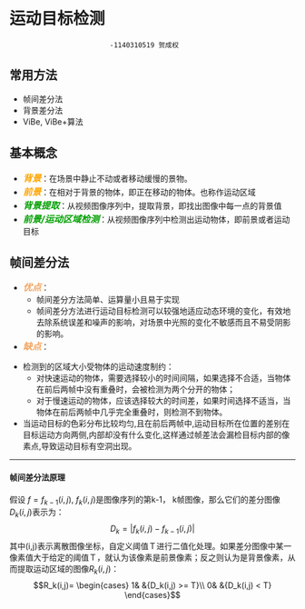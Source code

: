 # 运动目标检测
					　		-1140310519 贺成权
## 常用方法
* 帧间差分法
* 背景差分法
* ViBe, ViBe+算法

## 基本概念
* *<font color="orange" size="3px"><strong>背景</strong></font>*：在场景中静止不动或者移动缓慢的景物。
* *<font color="orange" size="3px"><strong>前景</strong></font>*：在相对于背景的物体，即正在移动的物体。也称作运动区域
* *<font color="oran" size="3px"><strong>背景提取</strong></font>*：从视频图像序列中，提取背景，即找出图像中每一点的背景值
* *<font color="oran" size="3px"><strong>前景/运动区域检测</strong></font>*：从视频图像序列中检测出运动物体，即前景或者运动目标

## 帧间差分法
* ***<font color="sandybrown" size="3px"><b>优点</b></font>***：
  - 帧间差分方法简单、运算量小且易于实现
  - 帧间差分方法进行运动目标检测可以较强地适应动态环境的变化，有效地去除系统误差和噪声的影响，对场景中光照的变化不敏感而且不易受阴影的影响。
* ***<font color="sandybrown" size="3px"><b>缺点</b></font>***：
 - 检测到的区域大小受物体的运动速度制约：
   - 对快速运动的物体，需要选择较小的时间间隔，如果选择不合适，当物体在前后两帧中没有重叠时，会被检测为两个分开的物体；
   - 对于慢速运动的物体，应该选择较大的时间差，如果时间选择不适当，当物体在前后两帧中几乎完全重叠时，则检测不到物体。
 - 当运动目标的色彩分布比较均匀,且在前后两帧中,运动目标所在位置的差别在目标运动方向两侧,内部却没有什么变化,这样通过帧差法会漏检目标内部的像素点,导致运动目标有空洞出现。

***
#### 帧间差分法原理
假设 $f=f_{k-1}(i,j)$, $f_k(i,j)$是图像序列的第k-1， k帧图像，那么它们的差分图像$D_k(i,j)$表示为：
$$D_k=\left| f_k(i,j)-f_{k-1}(i,j)\right|$$
其中(i,j)表示离散图像坐标，自定义阈值Ｔ进行二值化处理。如果差分图像中某一像素值大于给定的阈值Ｔ，就认为该像素是前景像素；反之则认为是背景像素，从而提取运动区域的图像$R_k(i,j)$：
$$R_k(i,j)=
\begin{cases}
1& &{D_k(i,j) >= T}\\
0& &{D_k(i,j) < T}
\end{cases}$$


	
